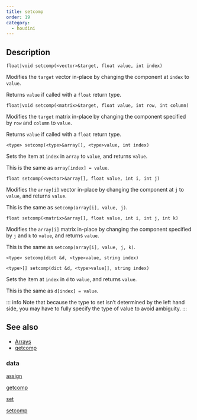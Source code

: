 ```yaml
---
title: setcomp
order: 19
category:
  - houdini
---
```


## Description

`float|void setcomp(<vector>&target, float value, int index)`

Modifies the `target` vector in-place by changing the component at `index` to
`value`.

Returns `value` if called with a `float` return type.

`float|void setcomp(<matrix>&target, float value, int row, int column)`

Modifies the `target` matrix in-place by changing the component specified by
`row` and `column` to `value`.

Returns `value` if called with a `float` return type.

`<type> setcomp(<type>&array[], <type>value, int index)`

Sets the item at `index` in `array` to `value`, and returns `value`.

This is the same as `array[index] = value`.

`float setcomp(<vector>&array[], float value, int i, int j)`

Modifies the `array[i]` vector in-place by changing the component at `j` to
`value`, and returns `value`.

This is the same as `setcomp(array[i], value, j)`.

`float setcomp(<matrix>&array[], float value, int i, int j, int k)`

Modifies the `array[i]` matrix in-place by changing the component specified by
`j` and `k` to `value`, and returns `value`.

This is the same as `setcomp(array[i], value, j, k)`.

`<type> setcomp(dict &d, <type>value, string index)`

`<type>[] setcomp(dict &d, <type>value[], string index)`

Sets the item at `index` in `d` to `value`, and returns `value`.

This is the same as `d[index] = value`.

::: info Note
that because the type to set isn’t determined by the left hand side, you
may have to fully specify the type of value to avoid ambiguity.
:::

## See also

- [Arrays](../arrays.html)
- [getcomp](getcomp.html)

### data

[assign](assign.html)

[getcomp](getcomp.html)

[set](set.html)

[setcomp](setcomp.html)
